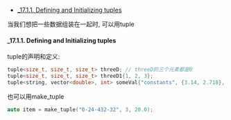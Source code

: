 <!-- TOC -->

- [_17.1.1. Defining and Initializing tuples](#_1711-defining-and-initializing-tuples)

<!-- /TOC -->

当我们想把一些数据组装在一起时, 可以用tuple

<a id="markdown-_1711-defining-and-initializing-tuples" name="_1711-defining-and-initializing-tuples"></a>
#### _17.1.1. Defining and Initializing tuples

tuple的声明和定义:
```cpp
tuple<size_t, size_t, size_t> threeD; // threeD的三个元素都是0
tuple<size_t, size_t, size_t> threeD1{1, 2, 3};
tuple<string, vector<double>, int> someVal{"constants", {3.14, 2.718}, 42};
```
也可以用make_tuple
```cpp
auto item = make_tuple("0-24-432-32", 3, 20.0);
```